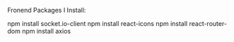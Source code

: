 Fronend Packages I Install:

npm install socket.io-client
npm install react-icons
npm install react-router-dom
npm install axios

